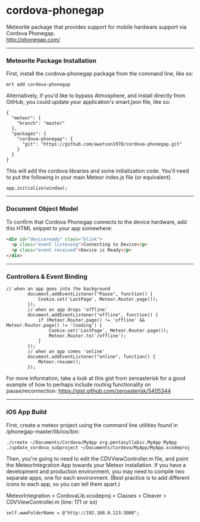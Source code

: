 cordova-phonegap
================

Meteorite package that provides support for mobile hardware support via Cordova Phonegap.  
http://phonegap.com/


------------------------
### Meteorite Package Installation

First, install the cordova-phonegap package from the command line, like so:

````
mrt add cordova-phonegap
````

Alternatively, if you'd like to bypass Atmosphere, and install directly from GitHub, you could update your application's smart.json file, like so:

````
{
  "meteor": {
    "branch": "master"
  },
  "packages": {
    "cordova-phonegap": {
      "git": "https://github.com/awatson1978/cordova-phonegap.git"
    }
  }
}

````

This will add the cordova libraries and some initialization code.  You'll need to put the following in your main Meteor index.js file (or equivalent).

````
app.initialize(window);
````

------------------------
### Document Object Model

To confirm that Cordova Phonegap connects to the device hardware, add this HTML snippet to your app somewhere:
````html
<div id="deviceready" class="blink">
  <p class="event listening">Connecting to Device</p>
  <p class="event received">Device is Ready</p>
</div>
````

------------------------
### Controllers & Event Binding


````
// when an app goes into the background
        document.addEventListener("Pause", function() {
            Cookie.set('LastPage', Meteor.Router.page());
        });
        // when an app drops 'offline'
        document.addEventListener("offline", function() {
            if (Meteor.Router.page() != 'offline' && Meteor.Router.page() != 'loading') {
                Cookie.set('LastPage', Meteor.Router.page());
                Meteor.Router.to('/offline');
            }
        });
        // when an app comes 'online'
        document.addEventListener("online", function() {
            Meteor.resume();
        });
````

For more information, take a look at this gist from zeroasterisk for a good example of how to perhaps include routing functionality on pause/reconnection:
https://gist.github.com/zeroasterisk/5405344





------------------------
### iOS App Build

First, create a meteor project using the command line utilities found in /phonegap-master/lib/ios/bin:
````
./create ~/Documents/Cordova/MyApp org.pentasyllabic.MyApp MyApp
./update_cordova_subproject ~/Documents/Cordova/MyApp/MyApp.xcodeproj
````

Then, you're going to need to edit the CDVViewController.m file, and point the MeteorIntegration App towards your Meteor installation.  If you have a development and production environment, you may need to compile two separate apps, one for each environment.  (Best practice is to add different icons to each app, so you can tell them apart.)

MeteorIntegration > CordovaLib.xcodeproj > Classes > Cleaver > CDVViewController.m (line: 171 or so)
````
self.wwwFolderName = @"http://192.168.0.123:3000";
````

